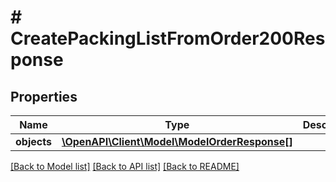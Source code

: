 # # CreatePackingListFromOrder200Response

## Properties

Name | Type | Description | Notes
------------ | ------------- | ------------- | -------------
**objects** | [**\OpenAPI\Client\Model\ModelOrderResponse[]**](ModelOrderResponse.md) |  | [optional]

[[Back to Model list]](../../README.md#models) [[Back to API list]](../../README.md#endpoints) [[Back to README]](../../README.md)
